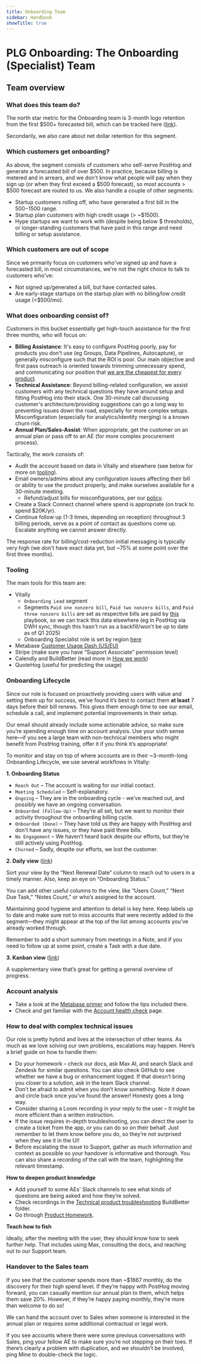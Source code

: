 ```yaml
---
title: Onboarding Team
sidebar: Handbook
showTitle: true
---
```


# PLG Onboarding: The Onboarding (Specialist) Team


## Team overview

### What does this team do?

The north star metric for the Onboarding team is 3-month logo retention from the first $500+ forecasted bill, which can be tracked here ([link](https://us.posthog.com/project/2/dashboard/363452)).

Secondarily, we also care about net dollar retention for this segment.

### Which customers get onboarding?

As above, the segment consists of customers who self-serve PostHog and generate a forecasted bill of over $500. In practice, because billing is metered and in arrears, and we don't know what people will pay when they sign up (or when they first exceed a $500 forecast), so _most_ accounts > $500 forecast are routed to us. We also handle a couple of other segments:

- Startup customers rolling off, who have generated a first bill in the $500-$1500 range.
- Startup plan customers with high credit usage (> ~$1500).
- Hype startups we want to work with (despite being below $ thresholds), or longer-standing customers that have paid in this range and need billing or setup assistance.

### Which customers are out of scope

Since we primarily focus on customers who've signed up and have a forecasted bill, in most circumstances, we're not the right choice to talk to customers who've:

- Not signed up/generated a bill, but have contacted sales.
- Are early-stage startups on the startup plan with no billing/low credit usage (<$500/mo).

### What does onboarding consist of?

Customers in this bucket essentially get high-touch assistance for the first three months, who will focus on:

- **Billing Assistance**: It's easy to configure PostHog poorly, pay for products you don't use (eg Groups, Data Pipelines, Autocapture), or generally misconfigure such that the ROI is poor. Our main objective and first pass outreach is oriented towards trimming unnecessary spend, and communicating our position that [we are the cheapest for every product](/why).
- **Technical Assistance**: Beyond billing-related configuration, we assist customers with any technical questions they have around setup and fitting PostHog into their stack. One 30-minute call discussing customer's architecture/providing suggestions can go a long way to preventing issues down the road, especially for more complex setups. Misconfiguration (especially for analytics/identity merging) is a known churn risk.
- **Annual Plan/Sales-Assist**: When appropriate, get the customer on an annual plan or pass off to an AE (for more complex procurement process).

Tactically, the work consists of: 
- Audit the account based on data in Vitally and elsewhere (see below for more on [tooling](#tooling)). 
- Email owners/admins about any configuration issues affecting their bill or ability to use the product properly, and make ourselves available for a 30-minute meeting.
  - Refund/adjust bills for misconfigurations, per our [policy](/handbook/growth/sales/refunds).
- Create a Slack Connect channel where spend is appropriate (on track to spend $20K/yr).
- Continue follow up (1-3 times, depending on reception) throughout 3 billing periods, serve as a point of contact as questions come up. Escalate anything we cannot answer directly.  

The response rate for billing/cost-reduction initial messaging is typically very high (we don't have exact data yet, but ~75% at some point over the first three months).

### Tooling

The main tools for this team are:

- Vitally
  - `Onboarding Lead` segment
  - Segments `Paid one nonzero bill`, `Paid two nonzero bills`, and `Paid three nonzero bills` are set as respective bills are paid by [this](https://posthog.vitally-eu.io/settings/playbooks/f6f3c9e0-2dc5-4560-8653-63d143816293) playbook, so we can track this data elsewhere (eg in PostHog via DWH sync, though this hasn't run as a backfill/won't be up to date as of Q1 2025)
  - Onboarding Specialist role is set by region [here](https://posthog.vitally-eu.io/settings/playbooks/50120bc6-98ae-4fc2-af38-7374ba424474)
- Metabase [Customer Usage Dash (US/EU)](https://metabase.prod-us.posthog.dev/dashboard/139-customer-usage-breakdown?organization_id=&project_id=&lookback_days=30)
- Stripe (make sure you have “Support Associate” permission level)
- Calendly and BuildBetter (read more in [How we work](https://posthog.com/handbook/growth/sales/how-we-work#tools-we-use))
- QuoteHog (useful for predicting the usage)

### Onboarding Lifecycle

Since our role is focused on proactively providing users with value and setting them up for success, we’ve found it’s best to contact them **at least** 7 days before their bill renews. This gives them enough time to see our email, schedule a call, and implement potential improvements in their setup.

Our email should already include some actionable advice, so make sure you’re spending enough time on account analysis. Use your sixth sense here—if you see a large team with non-technical members who might benefit from PostHog training, offer it if you think it’s appropriate!

To monitor and stay on top of where accounts are in their ~3-month-long Onboarding Lifecycle, we use several workflows in Vitally:

**1. Onboarding Status**

- `Reach Out` – The account is waiting for our initial contact.
- `Meeting Scheduled` – Self-explanatory.
- `Ongoing` – They are in the onboarding cycle - we’ve reached out, and possibly we have an ongoing conversation.
- `Onboarded (Follow-Up)` – They’re all set, but we want to monitor their activity throughout the onboarding billing cycle.
- `Onboarded (Done)` – They have told us they are happy with PostHog and don't have any issues, or they have paid three bills.
- `No Engagement` – We haven’t heard back despite our efforts, but they’re still actively using PostHog.
- `Churned` – Sadly, despite our efforts, we lost the customer.

**2. Daily view** ([link](https://posthog.vitally-eu.io/hubs/152ccd4c-c7b2-4508-865b-b08fea5c3dc6/d08c5202-bdcd-40b8-aba7-5746c340a35b))

Sort your view by the “Next Renewal Date” column to reach out to users in a timely manner. Also, keep an eye on “Onboarding Status.”

You can add other useful columns to the view, like “Users Count,” “Next Due Task,” “Notes Count,” or who’s assigned to the account.

Maintaining good hygiene and attention to detail is key here. Keep labels up to date and make sure not to miss accounts that were recently added to the segment—they might appear at the top of the list among accounts you’ve already worked through.

Remember to add a short summary from meetings in a Note, and if you need to follow up at some point, create a Task with a due date.

**3. Kanban view** ([link](https://posthog.vitally-eu.io/hubs/fcbd959f-4b0e-4786-9c37-8a1d9fc4f634/5dca462e-a6d2-4710-a8f8-a2f4b492569c ))

A supplementary view that’s great for getting a general overview of progress.
   
### Account analysis

- Take a look at the [Metabase primer](https://github.com/PostHog/company-internal/wiki/Onboarding-Workflows#metabase-account-analysis) and follow the tips included there.
- Check and get familiar with the [Account health check](https://posthog.com/handbook/growth/sales/health-checks) page.

### How to deal with complex technical issues

Our role is pretty hybrid and lives at the intersection of other teams. As much as we love solving our own problems, escalations may happen. Here’s a brief guide on how to handle them:

- Do your homework – check our docs, ask Max AI, and search Slack and Zendesk for similar questions. You can also check GitHub to see whether we have a bug or enhancement logged. If that doesn’t bring you closer to a solution, ask in the team Slack channel.
- Don’t be afraid to admit when you don’t know something. Note it down and circle back once you’ve found the answer! Honesty goes a long way.
- Consider sharing a Loom recording in your reply to the user – It might be more efficient than a written instruction.
- If the issue requires in-depth troubleshooting, you can direct the user to create a ticket from the app, or you can do so on their behalf. Just remember to let them know before you do, so they’re not surprised when they see it in the UI!
- Before escalating the issue to Support, gather as much information and context as possible so your handover is informative and thorough. You can also share a recording of the call with the team, highlighting the relevant timestamp.

**How to deepen product knowledge**

- Add yourself to some AEs' Slack channels to see what kinds of questions are being asked and how they’re solved.
- Check recordings in the [Technical product troubleshooting](https://app.buildbetter.app/folders/14593) BuildBetter folder.
- Go through [Product Homework](https://docs.google.com/document/d/1x8fnUUi5bDGeSYQl_E-_fViuNxi7j_tC0YwhLC5lwv0/edit?tab=t.0#heading=h.cioukeluttdh).

**Teach how to fish**

Ideally, after the meeting with the user, they should know how to seek further help. That includes using Max, consulting the docs, and reaching out to our Support team.

### Handover to the Sales team

If you see that the customer spends more than ~$1667 monthly, do the discovery for their high spend level. If they’re happy with PostHog moving forward, you can casually mention our annual plan to them, which helps them save 20%. However, if they’re happy paying monthly, they’re more than welcome to do so! 

We can hand the account over to Sales when someone is interested in the annual plan or requires some additional contractual or legal work. 

If you see accounts where there were some previous conversations with Sales, ping your fellow AE to make sure you’re not stepping on their toes. If there’s clearly a problem with duplication, and we shouldn’t be involved, ping Mine to double-check the logic. 

